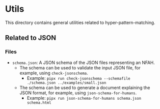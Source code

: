 Utils
=====

This directory contains general utilities related to hyper-pattern-matching.

Related to JSON
---------------

### Files

- `schema.json`: A JSON schema of the JSON files representing an NFAH.
    - The schema can be used to validate the input JSON file, for example, using `check-jsonschema`.
        - Example: `pipx run check-jsonschema --schemafile ./schema.json ../examples/small.json`
    - The schema can be used to generate a document explaining the JSON format, for example, using `json-schema-for-humans`.
        - Example: `pipx run json-schema-for-humans schema.json schema.html`

